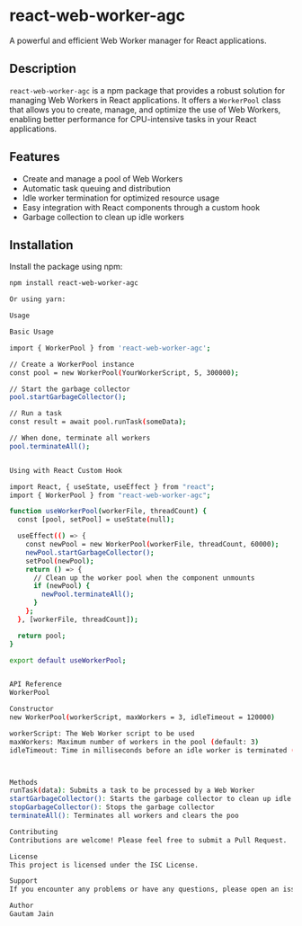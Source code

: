 # react-web-worker-agc

A powerful and efficient Web Worker manager for React applications.

## Description

`react-web-worker-agc` is a npm package that provides a robust solution for managing Web Workers in React applications. It offers a `WorkerPool` class that allows you to create, manage, and optimize the use of Web Workers, enabling better performance for CPU-intensive tasks in your React applications.

## Features

- Create and manage a pool of Web Workers
- Automatic task queuing and distribution
- Idle worker termination for optimized resource usage
- Easy integration with React components through a custom hook
- Garbage collection to clean up idle workers

## Installation

Install the package using npm:

```bash
npm install react-web-worker-agc

Or using yarn:

Usage

Basic Usage

import { WorkerPool } from 'react-web-worker-agc';

// Create a WorkerPool instance
const pool = new WorkerPool(YourWorkerScript, 5, 300000);

// Start the garbage collector
pool.startGarbageCollector();

// Run a task
const result = await pool.runTask(someData);

// When done, terminate all workers
pool.terminateAll();


Using with React Custom Hook

import React, { useState, useEffect } from "react";
import { WorkerPool } from "react-web-worker-agc";

function useWorkerPool(workerFile, threadCount) {
  const [pool, setPool] = useState(null);

  useEffect(() => {
    const newPool = new WorkerPool(workerFile, threadCount, 60000);
    newPool.startGarbageCollector();
    setPool(newPool);
    return () => {
      // Clean up the worker pool when the component unmounts
      if (newPool) {
        newPool.terminateAll();
      }
    };
  }, [workerFile, threadCount]);

  return pool;
}

export default useWorkerPool;


API Reference
WorkerPool

Constructor
new WorkerPool(workerScript, maxWorkers = 3, idleTimeout = 120000)

workerScript: The Web Worker script to be used
maxWorkers: Maximum number of workers in the pool (default: 3)
idleTimeout: Time in milliseconds before an idle worker is terminated (default: 120000)



Methods
runTask(data): Submits a task to be processed by a Web Worker
startGarbageCollector(): Starts the garbage collector to clean up idle workers
stopGarbageCollector(): Stops the garbage collector
terminateAll(): Terminates all workers and clears the poo

Contributing
Contributions are welcome! Please feel free to submit a Pull Request.

License
This project is licensed under the ISC License.

Support
If you encounter any problems or have any questions, please open an issue on the GitHub repository.

Author
Gautam Jain
```
